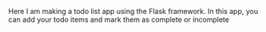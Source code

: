 Here I am making a todo list app using the Flask framework. In this app, you can add your todo items and mark them as complete or incomplete
